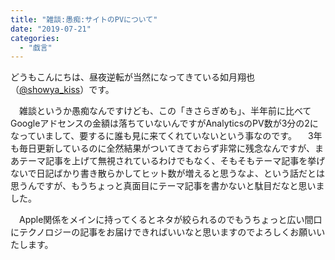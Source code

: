 ```yaml
---
title: "雑談:愚痴:サイトのPVについて"
date: "2019-07-21"
categories: 
  - "戯言"
---
```


どうもこんにちは、昼夜逆転が当然になってきている如月翔也（[@showya\_kiss](http://twitter.com/showya_kiss)）です。

　雑談というか愚痴なんですけども、この「きさらぎめも」、半年前に比べてGoogleアドセンスの金額は落ちていないんですがAnalyticsのPV数が3分の2になっていまして、要するに誰も見に来てくれていないという事なのです。 　3年も毎日更新しているのに全然結果がついてきておらず非常に残念なんですが、まあテーマ記事を上げて無視されているわけでもなく、そもそもテーマ記事を挙げないで日記ばかり書き散らかしてヒット数が増えると思うなよ、という話だとは思うんですが、もうちょっと真面目にテーマ記事を書かないと駄目だなと思いました。

　Apple関係をメインに持ってくるとネタが絞られるのでもうちょっと広い間口にテクノロジーの記事をお届けできればいいなと思いますのでよろしくお願いいたします。
